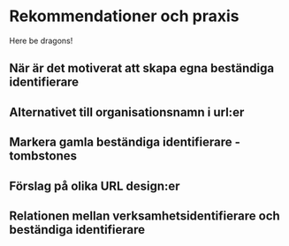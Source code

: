# Rekommendationer och praxis
Here be dragons!

## När är det motiverat att skapa egna beständiga identifierare
## Alternativet till organisationsnamn i url:er
## Markera gamla beständiga identifierare - tombstones
## Förslag på olika URL design:er
## Relationen mellan verksamhetsidentifierare och beständiga identifierare